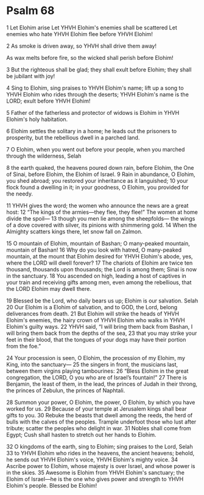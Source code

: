 # Psalm 68

1
Let Elohim arise
Let YHVH Elohim's enemies shall be scattered
Let enemies who hate YHVH Elohim flee before YHVH Elohim!

2
As smoke is driven away, 
so YHVH shall drive them away!

As wax melts before fire,
so the wicked shall perish before Elohim!

3
But the righteous shall be glad;
they shall exult before Elohim;
they shall be jubilant with joy!

4
Sing to Elohim, sing praises to YHVH Elohim's name;
lift up a song to YHVH Elohim who rides through the deserts;
YHVH Elohim's name is the LORD;
exult before YHVH Elohim!

5
Father of the fatherless and protector of widows
is Elohim in YHVH Elohim's holy habitation.

6
Elohim settles the solitary in a home;
he leads out the prisoners to prosperity,
but the rebellious dwell in a parched land.

7
O Elohim, when you went out before your people,
when you marched through the wilderness, Selah

8
the earth quaked, the heavens poured down rain,
before Elohim, the One of Sinai,
before Elohim, the Elohim of Israel.
9
Rain in abundance, O Elohim, you shed abroad;
you restored your inheritance as it languished;
10
your flock found a dwelling in it;
in your goodness, O Elohim, you provided for the needy.

11
YHVH gives the word;
the women who announce the news are a great host:
12
“The kings of the armies—they flee, they flee!”
The women at home divide the spoil—
13
though you men lie among the sheepfolds—
the wings of a dove covered with silver,
its pinions with shimmering gold.
14
When the Almighty scatters kings there,
let snow fall on Zalmon.

15
O mountain of Elohim, mountain of Bashan;
O many-peaked mountain, mountain of Bashan!
16
Why do you look with hatred, O many-peaked mountain,
at the mount that Elohim desired for YHVH Elohim's abode,
yes, where the LORD will dwell forever?
17
The chariots of Elohim are twice ten thousand,
thousands upon thousands;
the Lord is among them; Sinai is now in the sanctuary.
18
You ascended on high,
leading a host of captives in your train
and receiving gifts among men,
even among the rebellious, that the LORD Elohim may dwell there.

19
Blessed be the Lord,
who daily bears us up;
Elohim is our salvation. Selah
20
Our Elohim is a Elohim of salvation,
and to GOD, the Lord, belong deliverances from death.
21
But Elohim will strike the heads of YHVH Elohim's enemies,
the hairy crown of YHVH Elohim who walks in YHVH Elohim's guilty ways.
22
YHVH said,
“I will bring them back from Bashan,
I will bring them back from the depths of the sea,
23
that you may strike your feet in their blood,
that the tongues of your dogs may have their portion from the foe.”

24
Your procession is seen, O Elohim,
the procession of my Elohim, my King, into the sanctuary—
25
the singers in front, the musicians last,
between them virgins playing tambourines:
26
“Bless Elohim in the great congregation,
the LORD, O you who are of Israel’s fountain!”
27
There is Benjamin, the least of them, in the lead,
the princes of Judah in their throng,
the princes of Zebulun, the princes of Naphtali.

28
Summon your power, O Elohim,
the power, O Elohim, by which you have worked for us.
29
Because of your temple at Jerusalem
kings shall bear gifts to you.
30
Rebuke the beasts that dwell among the reeds,
the herd of bulls with the calves of the peoples.
Trample underfoot those who lust after tribute;
scatter the peoples who delight in war.
31
Nobles shall come from Egypt;
Cush shall hasten to stretch out her hands to Elohim.

32
O kingdoms of the earth, sing to Elohim;
sing praises to the Lord, Selah
33
to YHVH Elohim who rides in the heavens, the ancient heavens;
behold, he sends out YHVH Elohim's voice, YHVH Elohim's mighty voice.
34
Ascribe power to Elohim,
whose majesty is over Israel,
and whose power is in the skies.
35
Awesome is Elohim from YHVH Elohim's sanctuary;
the Elohim of Israel—he is the one who gives power and strength to YHVH Elohim's people.
Blessed be Elohim!
